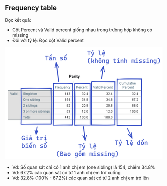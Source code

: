 ## Frequency table

Đọc kết quả:

- Cột Percent và Valid percent giống nhau trong trường hợp không có missing
- Đối với tỷ lệ: Đọc cột Valid percent

![Bảng phân phối tần số 1 chiều](../image/frequency-table-1.png)

- Vd: Số quan sát chỉ có 1 anh chị em (one sibling) là 154, chiếm 34.8%
- Vd: 67.2% các quan sát có từ 1 anh chị em trở xuống
- Vd: 32.8% (100% - 67.2%) các quan sát có từ 2 anh chị em trở lên